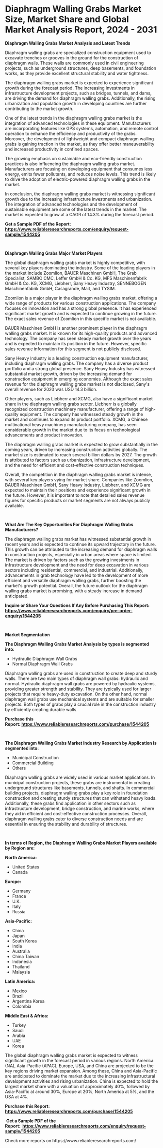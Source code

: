 <p><h1>Diaphragm Walling Grabs Market Size, Market Share and Global Market Analysis Report, 2024 - 2031</h1></p><p><strong>Diaphragm Walling Grabs Market Analysis and Latest Trends</strong></p>
<p><p>Diaphragm walling grabs are specialized construction equipment used to excavate trenches or grooves in the ground for the construction of diaphragm walls. These walls are commonly used in civil engineering projects, such as underground structures, deep basements, and foundation works, as they provide excellent structural stability and water tightness.</p><p>The diaphragm walling grabs market is expected to experience significant growth during the forecast period. The increasing investments in infrastructure development projects, such as bridges, tunnels, and dams, are driving the demand for diaphragm walling grabs. Additionally, the rising urbanization and population growth in developing countries are further contributing to the market growth.</p><p>One of the latest trends in the diaphragm walling grabs market is the integration of advanced technologies in these equipment. Manufacturers are incorporating features like GPS systems, automation, and remote control operation to enhance the efficiency and productivity of the grabs. Moreover, the development of lightweight and compact diaphragm walling grabs is gaining traction in the market, as they offer better maneuverability and increased productivity in confined spaces.</p><p>The growing emphasis on sustainable and eco-friendly construction practices is also influencing the diaphragm walling grabs market. Manufacturers are focusing on developing equipment that consumes less energy, emits fewer pollutants, and reduces noise levels. This trend is likely to drive the adoption of electric-powered diaphragm walling grabs in the market.</p><p>In conclusion, the diaphragm walling grabs market is witnessing significant growth due to the increasing infrastructure investments and urbanization. The integration of advanced technologies and the development of sustainable equipment are some of the latest trends in the market. The market is expected to grow at a CAGR of 14.3% during the forecast period.</p></p>
<p><strong>Get a Sample PDF of the Report:&nbsp; <a href="https://www.reliableresearchreports.com/enquiry/request-sample/1544205">https://www.reliableresearchreports.com/enquiry/request-sample/1544205</a></strong></p>
<p>&nbsp;</p>
<p><strong>Diaphragm Walling Grabs Major Market Players</strong></p>
<p><p>The global diaphragm walling grabs market is highly competitive, with several key players dominating the industry. Some of the leading players in the market include Zoomlion, BAUER Maschinen GmbH, The Grab Specialist, SAMBO CMC, Leffer GmbH & Co. KG, MFS Maschinenfabrik GmbH & Co. KG, XCMG, Liebherr, Sany Heavy Industry, SENNEBOGEN Maschinenfabrik GmbH, Casagrande, Mait, and TYSIM.</p><p>Zoomlion is a major player in the diaphragm walling grabs market, offering a wide range of products for various construction applications. The company focuses on innovation and has a strong global presence. It has experienced significant market growth and is expected to continue growing in the future. The exact sales revenue of Zoomlion in this specific market is not available.</p><p>BAUER Maschinen GmbH is another prominent player in the diaphragm walling grabs market. It is known for its high-quality products and advanced technology. The company has seen steady market growth over the years and is expected to maintain its position in the future. However, specific sales revenue information for this segment is not publicly disclosed.</p><p>Sany Heavy Industry is a leading construction equipment manufacturer, including diaphragm walling grabs. The company has a diverse product portfolio and a strong global presence. Sany Heavy Industry has witnessed substantial market growth, driven by the increasing demand for construction equipment in emerging economies. Although the exact sales revenue for the diaphragm walling grabs market is not disclosed, Sany's overall revenue for 2020 was USD 14.3 billion.</p><p>Other players, such as Liebherr and XCMG, also have a significant market share in the diaphragm walling grabs sector. Liebherr is a globally recognized construction machinery manufacturer, offering a range of high-quality equipment. The company has witnessed steady growth in the market and continues to expand its product portfolio. XCMG, a Chinese multinational heavy machinery manufacturing company, has seen considerable growth in the market due to its focus on technological advancements and product innovation.</p><p>The diaphragm walling grabs market is expected to grow substantially in the coming years, driven by increasing construction activities globally. The market size is estimated to reach several billion dollars by 2027. The growth is attributed to factors such as urbanization, infrastructure development, and the need for efficient and cost-effective construction techniques.</p><p>Overall, the competition in the diaphragm walling grabs market is intense, with several key players vying for market share. Companies like Zoomlion, BAUER Maschinen GmbH, Sany Heavy Industry, Liebherr, and XCMG are expected to maintain their positions and experience significant growth in the future. However, it is important to note that detailed sales revenue figures for specific products or market segments are not always publicly available.</p></p>
<p>&nbsp;</p>
<p><strong>What Are The Key Opportunities For Diaphragm Walling Grabs Manufacturers?</strong></p>
<p><p>The diaphragm walling grabs market has witnessed substantial growth in recent years and is expected to continue its upward trajectory in the future. This growth can be attributed to the increasing demand for diaphragm walls in construction projects, especially in urban areas where space is limited. The market is driven by factors such as the growing investments in infrastructure development and the need for deep excavation in various sectors including residential, commercial, and industrial. Additionally, advancements in grab technology have led to the development of more efficient and versatile diaphragm walling grabs, further boosting the market's growth potential. Overall, the future outlook for the diaphragm walling grabs market is promising, with a steady increase in demand anticipated.</p></p>
<p><strong>Inquire or Share Your Questions If Any Before Purchasing This Report: <a href="https://www.reliableresearchreports.com/enquiry/pre-order-enquiry/1544205">https://www.reliableresearchreports.com/enquiry/pre-order-enquiry/1544205</a></strong></p>
<p>&nbsp;</p>
<p><strong>Market Segmentation</strong></p>
<p><strong>The Diaphragm Walling Grabs Market Analysis by types is segmented into:</strong></p>
<p><ul><li>Hydraulic Diaphragm Wall Grabs</li><li>Normal Diaphragm Wall Grabs</li></ul></p>
<p><p>Diaphragm walling grabs are used in construction to create deep and sturdy walls. There are two main types of diaphragm wall grabs: hydraulic and normal. Hydraulic diaphragm wall grabs are powered by hydraulic systems, providing greater strength and stability. They are typically used for larger projects that require heavy-duty excavation. On the other hand, normal diaphragm wall grabs use mechanical systems and are suitable for smaller projects. Both types of grabs play a crucial role in the construction industry by efficiently creating durable walls.</p></p>
<p><strong>Purchase this Report:&nbsp;<a href="https://www.reliableresearchreports.com/purchase/1544205">https://www.reliableresearchreports.com/purchase/1544205</a></strong></p>
<p>&nbsp;</p>
<p><strong>The Diaphragm Walling Grabs Market Industry Research by Application is segmented into:</strong></p>
<p><ul><li>Municipal Construction</li><li>Commercial Building</li><li>Others</li></ul></p>
<p><p>Diaphragm walling grabs are widely used in various market applications. In municipal construction projects, these grabs are instrumental in creating underground structures like basements, tunnels, and shafts. In commercial building projects, diaphragm walling grabs play a key role in foundation construction and creating sturdy structures that can withstand heavy loads. Additionally, these grabs find application in other sectors such as infrastructure development, bridge construction, and marine works, where they aid in efficient and cost-effective construction processes. Overall, diaphragm walling grabs cater to diverse construction needs and are essential in ensuring the stability and durability of structures.</p></p>
<p>&nbsp;</p>
<p><strong>In terms of Region, the Diaphragm Walling Grabs Market Players available by Region are:</strong></p>
<p>
    <p> <strong> North America: </strong>
        <ul>
            <li>United States</li>
            <li>Canada</li>
        </ul>
        </p> 
    <p> <strong> Europe: </strong>
        <ul>
            <li>Germany</li>
            <li>France</li>
            <li>U.K.</li>
            <li>Italy</li>
            <li>Russia</li>
        </ul>
        </p> 
    <p> <strong> Asia-Pacific: </strong>
        <ul>
            <li>China</li>
            <li>Japan</li>
            <li>South Korea</li>
            <li>India</li>
            <li>Australia</li>
            <li>China Taiwan</li>
            <li>Indonesia</li>
            <li>Thailand</li>
            <li>Malaysia</li>
        </ul>
        </p> 
    <p> <strong> Latin America: </strong>
        <ul>
            <li>Mexico</li>
            <li>Brazil</li>
            <li>Argentina Korea</li>
            <li>Colombia</li>
        </ul>
        </p> 
    <p> <strong> Middle East & Africa: </strong>
        <ul>
            <li>Turkey</li>
            <li>Saudi</li>
            <li>Arabia</li>
            <li>UAE</li>
            <li>Korea</li>
        </ul>
    </p>
    </p>
<p><p>The global diaphragm walling grabs market is expected to witness significant growth in the forecast period in various regions. North America (NA), Asia-Pacific (APAC), Europe, USA, and China are projected to be the key regions driving market expansion. Among these, China and Asia-Pacific are anticipated to dominate the market due to the increasing infrastructural development activities and rising urbanization. China is expected to hold the largest market share with a valuation of approximately 40%, followed by Asia-Pacific at around 30%, Europe at 20%, North America at 5%, and the USA at 4%.</p></p>
<p><strong>Purchase this Report: <a href="https://www.reliableresearchreports.com/purchase/1544205">https://www.reliableresearchreports.com/purchase/1544205</a></strong></p>
<p>&nbsp;<strong>Get a Sample PDF of the Report:&nbsp;&nbsp;<a href="https://www.reliableresearchreports.com/enquiry/request-sample/1544205">https://www.reliableresearchreports.com/enquiry/request-sample/1544205</a></strong></p>
<p><strong></strong></p>
<p>Check more reports on https://www.reliableresearchreports.com/</p>